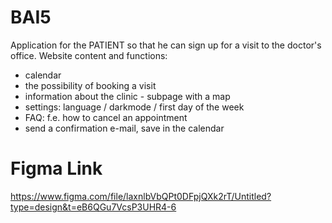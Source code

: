 # BAI5

Application for the PATIENT so that he can sign up for a visit to the doctor's office.
Website content and functions:
- calendar
- the possibility of booking a visit
- information about the clinic - subpage with a map
- settings: language / darkmode / first day of the week
- FAQ: f.e. how to cancel an appointment
- send a confirmation e-mail, save in the calendar


# Figma Link

https://www.figma.com/file/laxnlbVbQPt0DFpjQXk2rT/Untitled?type=design&t=eB6QGu7VcsP3UHR4-6
